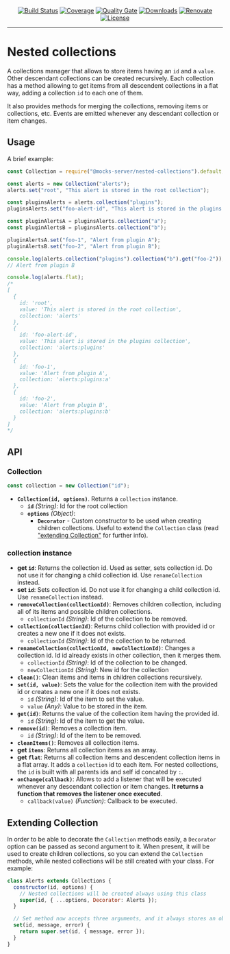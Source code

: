 <p align="center">
  <a href="https://github.com/mocks-server/main/actions?query=workflow%3Abuild+branch%3Amaster"><img src="https://github.com/mocks-server/main/workflows/build/badge.svg?branch=master" alt="Build Status"></a>
  <a href="https://codecov.io/gh/mocks-server/main"><img src="https://codecov.io/gh/mocks-server/main/branch/master/graph/badge.svg?token=2S8ZR55AJV" alt="Coverage"></a>
  <a href="https://sonarcloud.io/project/overview?id=mocks-server_main_nested-collections"><img src="https://sonarcloud.io/api/project_badges/measure?project=mocks-server_main_nested-collections&metric=alert_status" alt="Quality Gate"></a>
  <a href="https://www.npmjs.com/package/@mocks-server/nested-collections"><img src="https://img.shields.io/npm/dm/@mocks-server/nested-collections.svg" alt="Downloads"></a>
  <a href="https://renovatebot.com"><img src="https://img.shields.io/badge/renovate-enabled-brightgreen.svg" alt="Renovate"></a>
  <a href="https://github.com/mocks-server/main/blob/master/packages/nested-collections/LICENSE"><img src="https://img.shields.io/npm/l/@mocks-server/nested-collections.svg" alt="License"></a>
</p>

---

# Nested collections

A collections manager that allows to store items having an `id` and a `value`. Other descendant collections can be created recursively. Each collection has a method allowing to get items from all descendent collections in a flat way, adding a collection `id` to each one of them.

It also provides methods for merging the collections, removing items or collections, etc. Events are emitted whenever any descendant collection or item changes.

## Usage

A brief example:

```js
const Collection = require("@mocks-server/nested-collections").default;

const alerts = new Collection("alerts");
alerts.set("root", "This alert is stored in the root collection");

const pluginsAlerts = alerts.collection("plugins");
pluginsAlerts.set("foo-alert-id", "This alert is stored in the plugins collection");

const pluginAlertsA = pluginsAlerts.collection("a");
const pluginAlertsB = pluginsAlerts.collection("b");

pluginAlertsA.set("foo-1", "Alert from plugin A");
pluginAlertsB.set("foo-2", "Alert from plugin B");

console.log(alerts.collection("plugins").collection("b").get("foo-2"));
// Alert from plugin B

console.log(alerts.flat);
/*
[
  {
    id: 'root',
    value: 'This alert is stored in the root collection',
    collection: 'alerts'
  },
  {
    id: 'foo-alert-id',
    value: 'This alert is stored in the plugins collection',
    collection: 'alerts:plugins'
  },
  {
    id: 'foo-1',
    value: 'Alert from plugin A',
    collection: 'alerts:plugins:a'
  },
  {
    id: 'foo-2',
    value: 'Alert from plugin B',
    collection: 'alerts:plugins:b'
  }
]
*/
```

## API

### Collection

```js
const collection = new Collection("id");
``` 

* __`Collection(id, options)`__. Returns a `collection` instance.
  * __`id`__ _(String)_: Id for the root collection
  * __`options`__ _(Object)_:
    * __`Decorator`__ - Custom constructor to be used when creating children collections. Useful to extend the `Collection` class (read ["extending Collection"](#extending-collection) for further info).

### collection instance

* __get `id`__: Returns the collection id. Used as setter, sets collection id. Do not use it for changing a child collection id. Use `renameCollection` instead.
* __set `id`__: Sets collection id. Do not use it for changing a child collection id. Use `renameCollection` instead.
* __`removeCollection(collectionId)`__: Removes children collection, including all of its items and possible children collections.
  * `collectionId` _(String)_: Id of the collection to be removed.
* __`collection(collectionId)`__: Returns child collection with provided id or creates a new one if it does not exists.
  * `collectionId` _(String)_: Id of the collection to be returned.
* __`renameCollection(collectionId, newCollectionId)`__: Changes a collection id. Id id already exists in other collection, then it merges them.
  * `collectionId` _(String)_: Id of the collection to be changed.
  * `newCollectionId` _(String)_: New id for the collection
* __`clean()`__: Clean items and items in children collections recursively.
* __`set(id, value)`__: Sets the value for the collection item with the provided id or creates a new one if it does not exists.
  * `id` _(String)_: Id of the item to set the value.
  * `value` _(Any)_: Value to be stored in the item.
* __`get(id)`__: Returns the value of the collection item having the provided id.
  * `id` _(String)_: Id of the item to get the value.
* __`remove(id)`__: Removes a collection item.
  * `id` _(String)_: Id of the item to be removed.
* __`cleanItems()`__: Removes all collection items.
* __get `items`__: Returns all collection items as an array.
* __get `flat`__: Returns all collection items and descendent collection items in a flat array. It adds a `collection` id to each item. For nested collections, the `id` is built with all parents ids and self id concated by `:`.
* __`onChange(callback)`__: Allows to add a listener that will be executed whenever any descendant collection or item changes. __It returns a function that removes the listener once executed__.
  * `callback(value)` _(Function)_: Callback to be executed.

## Extending Collection

In order to be able to decorate the `Collection` methods easily, a `Decorator` option can be passed as second argument to it. When present, it will be used to create children collections, so you can extend the `Collection` methods, while nested collections will be still created with your class. For example:

```js
class Alerts extends Collections {
  constructor(id, options) {
    // Nested collections will be created always using this class
    super(id, { ...options, Decorator: Alerts });
  }

  // Set method now accepts three arguments, and it always stores an object
  set(id, message, error) {
    return super.set(id, { message, error });
  }
}
```
